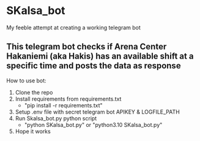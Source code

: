 # SKalsa_bot
My feeble attempt at creating a working telegram bot

This telegram bot checks if Arena Center Hakaniemi (aka Hakis) has an available shift at a specific time and posts the data as response
---
How to use bot:

1. Clone the repo
2. Install requirements from requirements.txt 
    - "pip install -r requirements.txt"
3. Setup .env file with secret telegram bot APIKEY & LOGFILE_PATH
4. Run Skalsa_bot.py python script
    - "python SKalsa_bot.py" or "python3.10 SKalsa_bot.py" 
5. Hope it works